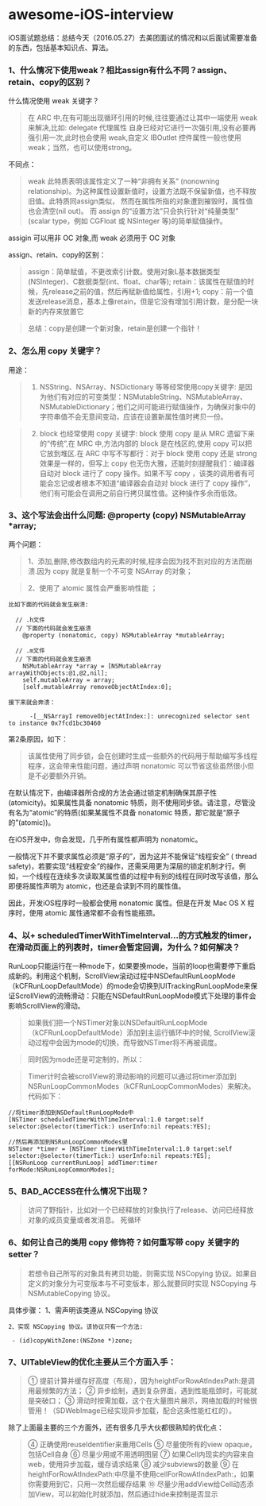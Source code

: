 # awesome-iOS-interview
iOS面试题总结：总结今天（2016.05.27）去美团面试的情况和以后面试需要准备的东西，包括基本知识点、算法。

### 1、什么情况下使用weak？相比assign有什么不同？assign、retain、copy的区别？

  什么情况使用 weak 关键字？
  
  > 在 ARC 中,在有可能出现循环引用的时候,往往要通过让其中一端使用 weak 来解决,比如: delegate 代理属性
自身已经对它进行一次强引用,没有必要再强引用一次,此时也会使用 weak,自定义 IBOutlet 控件属性一般也使用 weak；当然，也可以使用strong。

  不同点：
  > weak 此特质表明该属性定义了一种“非拥有关系” (nonowning relationship)。为这种属性设置新值时，设置方法既不保留新值，也不释放旧值。此特质同assign类似， 然而在属性所指的对象遭到摧毁时，属性值也会清空(nil out)。 而 assign 的“设置方法”只会执行针对“纯量类型” (scalar type，例如 CGFloat 或 NSlnteger 等)的简单赋值操作。

  assigin 可以用非 OC 对象,而 weak 必须用于 OC 对象
  
  assign、retain、copy的区别：
  > assign：简单赋值，不更改索引计数。使用对象L基本数据类型(NSInteger)、C数据类型(int、float、char等);
  > retain：该属性在赋值的时候，先release之前的值，然后再赋新值给属性，引用+1;
  > copy：前一个值发送release消息，基本上像retain，但是它没有增加引用计数，是分配一块新的内存来放置它
    
  > 总结：copy是创建一个新对象，retain是创建一个指针！

### 2、怎么用 copy 关键字？

  用途：
  
  > 1) NSString、NSArray、NSDictionary 等等经常使用copy关键字:
    是因为他们有对应的可变类型：NSMutableString、NSMutableArray、NSMutableDictionary；他们之间可能进行赋值操作，为确保对象中的字符串值不会无意间变动，应该在设置新属性值时拷贝一份。
    
  > 2) block 也经常使用 copy 关键字:
    block 使用 copy 是从 MRC 遗留下来的“传统”,在 MRC 中,方法内部的 block 是在栈区的,使用 copy 可以把它放到堆区.在 ARC 中写不写都行：对于 block 使用 copy 还是 strong 效果是一样的，但写上 copy 也无伤大雅，还能时刻提醒我们：编译器自动对 block 进行了 copy 操作。如果不写 copy ，该类的调用者有可能会忘记或者根本不知道“编译器会自动对 block 进行了 copy 操作”，他们有可能会在调用之前自行拷贝属性值。这种操作多余而低效。
    
### 3、这个写法会出什么问题: @property (copy) NSMutableArray *array;

  两个问题：
  
  > 1、添加,删除,修改数组内的元素的时候,程序会因为找不到对应的方法而崩溃.因为 copy 就是复制一个不可变 NSArray 的对象；
  
  > 2、使用了 atomic 属性会严重影响性能 ；
    
    比如下面的代码就会发生崩溃:
    
      // .h文件
      // 下面的代码就会发生崩溃
        @property (nonatomic, copy) NSMutableArray *mutableArray;
      
      // .m文件
      // 下面的代码就会发生崩溃
        NSMutableArray *array = [NSMutableArray arrayWithObjects:@1,@2,nil];
        self.mutableArray = array;
        [self.mutableArray removeObjectAtIndex:0];
      
    接下来就会奔溃：
      
          -[__NSArrayI removeObjectAtIndex:]: unrecognized selector sent to instance 0x7fcd1bc30460
      
  第2条原因，如下：
  
  > 该属性使用了同步锁，会在创建时生成一些额外的代码用于帮助编写多线程程序，这会带来性能问题，通过声明 nonatomic 可以节省这些虽然很小但是不必要额外开销。
  
  在默认情况下，由编译器所合成的方法会通过锁定机制确保其原子性(atomicity)。如果属性具备 nonatomic 特质，则不使用同步锁。请注意，尽管没有名为“atomic”的特质(如果某属性不具备 nonatomic 特质，那它就是“原子的”(atomic))。

  在iOS开发中，你会发现，几乎所有属性都声明为 nonatomic。

  一般情况下并不要求属性必须是“原子的”，因为这并不能保证“线程安全” ( thread safety)，若要实现“线程安全”的操作，还需采用更为深层的锁定机制才行。例如，一个线程在连续多次读取某属性值的过程中有别的线程在同时改写该值，那么即便将属性声明为 atomic，也还是会读到不同的属性值。

  因此，开发iOS程序时一般都会使用 nonatomic 属性。但是在开发 Mac OS X 程序时，使用 atomic 属性通常都不会有性能瓶颈。

### 4、以+ scheduledTimerWithTimeInterval...的方式触发的timer，在滑动页面上的列表时，timer会暂定回调，为什么？如何解决？
  RunLoop只能运行在一种mode下，如果要换mode，当前的loop也需要停下重启成新的。利用这个机制，ScrollView滚动过程中NSDefaultRunLoopMode（kCFRunLoopDefaultMode）的mode会切换到UITrackingRunLoopMode来保证ScrollView的流畅滑动：只能在NSDefaultRunLoopMode模式下处理的事件会影响ScrollView的滑动。

  > 如果我们把一个NSTimer对象以NSDefaultRunLoopMode（kCFRunLoopDefaultMode）添加到主运行循环中的时候, ScrollView滚动过程中会因为mode的切换，而导致NSTimer将不再被调度。

  > 同时因为mode还是可定制的，所以：

  > Timer计时会被scrollView的滑动影响的问题可以通过将timer添加到NSRunLoopCommonModes（kCFRunLoopCommonModes）来解决。代码如下：
  
    //将timer添加到NSDefaultRunLoopMode中
    [NSTimer scheduledTimerWithTimeInterval:1.0 target:self selector:@selector(timerTick:) userInfo:nil repeats:YES];
    
    //然后再添加到NSRunLoopCommonModes里
    NSTimer *timer = [NSTimer timerWithTimeInterval:1.0 target:self selector:@selector(timerTick:) userInfo:nil repeats:YES];
    [[NSRunLoop currentRunLoop] addTimer:timer forMode:NSRunLoopCommonModes];

### 5、BAD_ACCESS在什么情况下出现？
  > 访问了野指针，比如对一个已经释放的对象执行了release、访问已经释放对象的成员变量或者发消息。 死循环
  
### 6、如何让自己的类用 copy 修饰符？如何重写带 copy 关键字的 setter？
  > 若想令自己所写的对象具有拷贝功能，则需实现 NSCopying 协议。如果自定义的对象分为可变版本与不可变版本，那么就要同时实现 NSCopying 与 NSMutableCopying 协议。
  
  具体步骤：
    1、需声明该类遵从 NSCopying 协议
    
    2、实现 NSCopying 协议。该协议只有一个方法:
    
     - (id)copyWithZone:(NSZone *)zone;

### 7、UITableView的优化主要从三个方面入手：

> ① 提前计算并缓存好高度（布局），因为heightForRowAtIndexPath:是调用最频繁的方法；
> ② 异步绘制，遇到复杂界面，遇到性能瓶颈时，可能就是突破口；
> ③ 滑动时按需加载，这个在大量图片展示，网络加载的时候很管用！（SDWebImage已经实现异步加载，配合这条性能杠杠的）。

除了上面最主要的三个方面外，还有很多几乎大伙都很熟知的优化点：

> ④ 正确使用reuseIdentifier来重用Cells
> ⑤ 尽量使所有的view opaque，包括Cell自身
> ⑥ 尽量少用或不用透明图层
> ⑦ 如果Cell内现实的内容来自web，使用异步加载，缓存请求结果
> ⑧ 减少subviews的数量
> ⑨ 在heightForRowAtIndexPath:中尽量不使用cellForRowAtIndexPath:，如果你需要用到它，只用一次然后缓存结果
> ⑩ 尽量少用addView给Cell动态添加View，可以初始化时就添加，然后通过hide来控制是否显示
